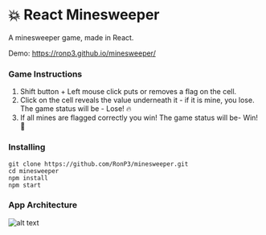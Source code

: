 
# 💥 React Minesweeper
A minesweeper game, made in React.

Demo: https://ronp3.github.io/minesweeper/

### Game Instructions
1. Shift button + Left mouse click puts or removes a flag on the cell.
2. Click on the cell reveals the value underneath it - if it is mine, you lose. The game status will be - Lose! 🔥
3. If all mines are flagged correctly you win! The game status will be- Win! 🚩

### Installing
```
git clone https://github.com/RonP3/minesweeper.git
cd minesweeper
npm install
npm start
```

### App Architecture
![alt text](https://i.imgur.com/Z3zd6yO.png)
